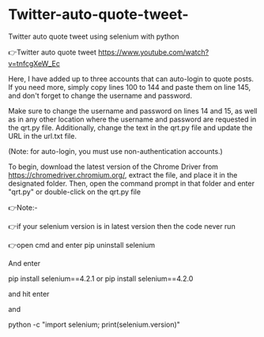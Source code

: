 # Twitter-auto-quote-tweet-
Twitter auto quote tweet using selenium with python

👉Twitter auto quote tweet
https://www.youtube.com/watch?v=tnfcgXeW_Ec

Here, I have added up to three accounts that can auto-login to quote posts. If you need more, simply copy lines 100 to 144 and paste them on line 145, and don't forget to change the username and password.

Make sure to change the username and password on lines 14 and 15, as well as in any other location where the username and password are requested in the qrt.py file. Additionally, change the text in the qrt.py file and update the URL in the url.txt file.

(Note: for auto-login, you must use non-authentication accounts.)

To begin, download the latest version of the Chrome Driver from https://chromedriver.chromium.org/, extract the file, and place it in the designated folder. Then, open the command prompt in that folder and enter "qrt.py" or double-click on the qrt.py file

👉Note:-

👉if your selenium version is in latest version then the code never run

👉open cmd and enter pip uninstall selenium

And enter

pip install selenium==4.2.1 or pip install selenium==4.2.0

and hit enter

and

python -c "import selenium; print(selenium.version)"
